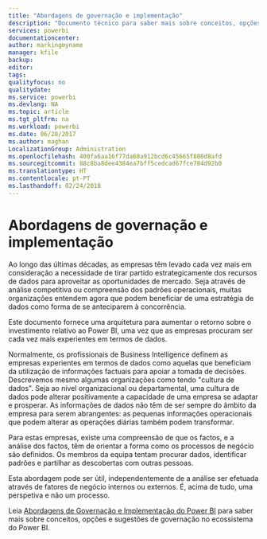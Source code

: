 ```yaml
---
title: "Abordagens de governação e implementação"
description: "Documento técnico para saber mais sobre conceitos, opções e sugestões de governação no ecossistema do Power BI."
services: powerbi
documentationcenter: 
author: markingmyname
manager: kfile
backup: 
editor: 
tags: 
qualityfocus: no
qualitydate: 
ms.service: powerbi
ms.devlang: NA
ms.topic: article
ms.tgt_pltfrm: na
ms.workload: powerbi
ms.date: 06/28/2017
ms.author: maghan
LocalizationGroup: Administration
ms.openlocfilehash: 400fa6aa16f77da60a912bcd6c45665f880d8afd
ms.sourcegitcommit: 88c8ba8dee4384ea7bff5cedcad67fce784d92b0
ms.translationtype: HT
ms.contentlocale: pt-PT
ms.lasthandoff: 02/24/2018
---
```

# <a name="governance-and-deployment-approaches"></a>Abordagens de governação e implementação
Ao longo das últimas décadas, as empresas têm levado cada vez mais em consideração a necessidade de tirar partido estrategicamente dos recursos de dados para aproveitar as oportunidades de mercado. Seja através de análise competitiva ou compreensão dos padrões operacionais, muitas organizações entendem agora que podem beneficiar de uma estratégia de dados como forma de se anteciparem à concorrência.  

Este documento fornece uma arquitetura para aumentar o retorno sobre o investimento relativo ao Power BI, uma vez que as empresas procuram ser cada vez mais experientes em termos de dados.

Normalmente, os profissionais de Business Intelligence definem as empresas experientes em termos de dados como aquelas que beneficiam da utilização de informações factuais para apoiar a tomada de decisões.  Descrevemos mesmo algumas organizações como tendo "cultura de dados".
Seja ao nível organizacional ou departamental, uma cultura de dados pode alterar positivamente a capacidade de uma empresa se adaptar e prosperar.  As informações de dados não têm de ser sempre do âmbito da empresa para serem abrangentes: as pequenas informações operacionais que podem alterar as operações diárias também podem transformar.

Para estas empresas, existe uma compreensão de que os factos, e a análise dos factos, têm de orientar a forma como os processos de negócio são definidos. Os membros da equipa tentam procurar dados, identificar padrões e partilhar as descobertas com outras pessoas. 

Esta abordagem pode ser útil, independentemente de a análise ser efetuada através de fatores de negócio internos ou externos. É, acima de tudo, uma perspetiva e não um processo.

Leia [Abordagens de Governação e Implementação do Power BI](http://go.microsoft.com/fwlink/?LinkId=785915&clcid=0x409) para saber mais sobre conceitos, opções e sugestões de governação no ecossistema do Power BI.

